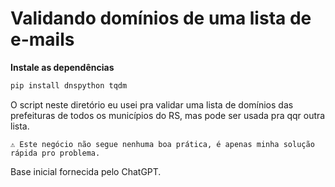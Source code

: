 # Validando domínios de uma lista de e-mails

**Instale as dependências**
```ps1
pip install dnspython tqdm
```

O script neste diretório eu usei pra validar uma lista de domínios das prefeituras de todos os municípios do RS, mas pode ser usada pra qqr outra lista.

```
⚠️ Este negócio não segue nenhuma boa prática, é apenas minha solução rápida pro problema.
```

Base inicial fornecida pelo ChatGPT.
